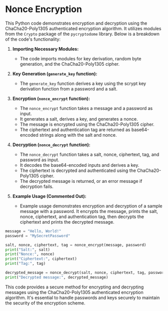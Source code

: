 # Nonce Encryption

This Python code demonstrates encryption and decryption using the ChaCha20-Poly1305 authenticated encryption algorithm. It utilizes modules from the `Crypto` package of the `pycryptodome` library. Below is a breakdown of the code's functionality:

1. **Importing Necessary Modules:**

   - The code imports modules for key derivation, random byte generation, and the ChaCha20-Poly1305 cipher.

2. **Key Generation (`generate_key` function):**

   - The `generate_key` function derives a key using the scrypt key derivation function from a password and a salt.

3. **Encryption (`nonce_encrypt` function):**

   - The `nonce_encrypt` function takes a message and a password as input.
   - It generates a salt, derives a key, and generates a nonce.
   - The message is encrypted using the ChaCha20-Poly1305 cipher.
   - The ciphertext and authentication tag are returned as base64-encoded strings along with the salt and nonce.

4. **Decryption (`nonce_decrypt` function):**

   - The `nonce_decrypt` function takes a salt, nonce, ciphertext, tag, and password as input.
   - It decodes the base64-encoded inputs and derives a key.
   - The ciphertext is decrypted and authenticated using the ChaCha20-Poly1305 cipher.
   - The decrypted message is returned, or an error message if decryption fails.

5. **Example Usage (Commented Out):**
   - Example usage demonstrates encryption and decryption of a sample message with a password. It encrypts the message, prints the salt, nonce, ciphertext, and authentication tag, then decrypts the ciphertext and prints the decrypted message.

```python
message = "Hello, World!"
password = "MySecretPassword"

salt, nonce, ciphertext, tag = nonce_encrypt(message, password)
print("Salt:", salt)
print("Nonce:", nonce)
print("Ciphertext:", ciphertext)
print("Tag:", tag)

decrypted_message = nonce_decrypt(salt, nonce, ciphertext, tag, password)
print("Decrypted message:", decrypted_message)
```

This code provides a secure method for encrypting and decrypting messages using the ChaCha20-Poly1305 authenticated encryption algorithm. It's essential to handle passwords and keys securely to maintain the security of the encryption scheme.
